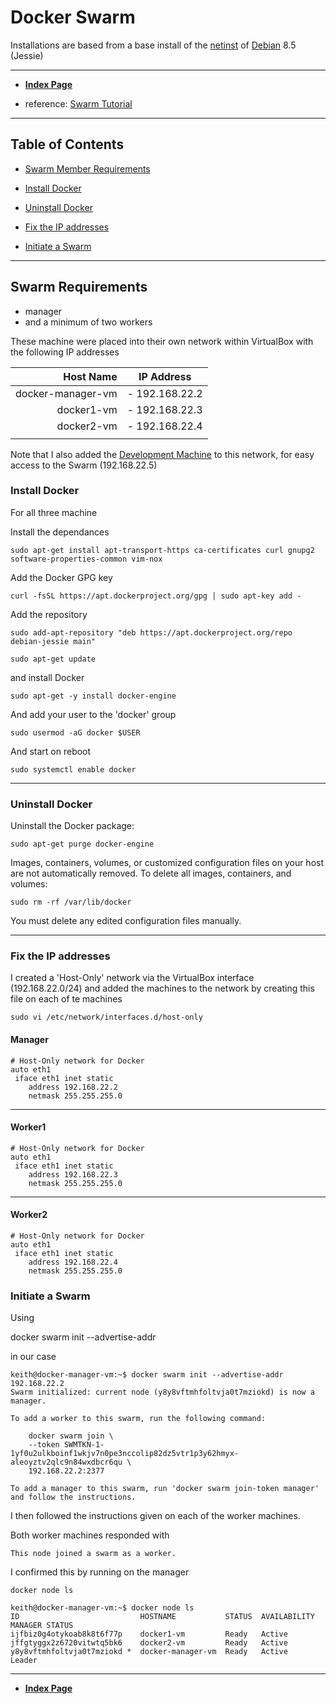 # Docker Swarm

Installations are based from a base install of the [netinst](https://www.debian.org/releases/stable/debian-installer/) of [Debian](https://www.debian.org/) 8.5 (Jessie)

----

* **[Index Page](README.md)**

* reference: [Swarm Tutorial](https://docs.docker.com/engine/swarm/swarm-tutorial/)


----

## Table of Contents

* [Swarm Member Requirements](#SwarmRequirements)
* [Install Docker](#InstallDocker)
* [Uninstall Docker](#UninstallDocker)

* [Fix the IP addresses](#FixtheIPaddresses)
* [Initiate a Swarm](#InitiateaSwarm)

----

## Swarm Requirements
* manager
* and a minimum of two workers

These machine were placed into their own network within VirtualBox with the following IP addresses


|  Host Name         |   IP Address   |
|-------------------:|----------------|
| docker-manager-vm  | - 192.168.22.2 |
| docker1-vm         | - 192.168.22.3 |
| docker2-vm         | - 192.168.22.4 |
|||

Note that I also added the [Development Machine](DevelopmentMachineInstall.md) to this network, for easy access to the Swarm (192.168.22.5)

### Install Docker

For all three machine

Install the dependances

  `sudo apt-get install apt-transport-https ca-certificates curl gnupg2 software-properties-common vim-nox`

Add the Docker GPG key

  `curl -fsSL https://apt.dockerproject.org/gpg | sudo apt-key add -`

Add the repository

  `sudo add-apt-repository "deb https://apt.dockerproject.org/repo debian-jessie main"`

  `sudo apt-get update`

and install Docker

  `sudo apt-get -y install docker-engine`


And add your user to the 'docker' group

  `sudo usermod -aG docker $USER`


And start on reboot

  `sudo systemctl enable docker`

----

### Uninstall Docker

Uninstall the Docker package:

  `sudo apt-get purge docker-engine`

Images, containers, volumes, or customized configuration files on your host are not automatically removed. To delete all images, containers, and volumes:

  `sudo rm -rf /var/lib/docker`

You must delete any edited configuration files manually.

----

### Fix the IP addresses

I created a 'Host-Only' network via the VirtualBox interface (192.168.22.0/24) and added the machines to the network by creating this file on each of te machines

  `sudo vi /etc/network/interfaces.d/host-only`

#### Manager


```
# Host-Only network for Docker
auto eth1
 iface eth1 inet static
    address 192.168.22.2
    netmask 255.255.255.0
```
----

#### Worker1

```
# Host-Only network for Docker
auto eth1
 iface eth1 inet static
    address 192.168.22.3
    netmask 255.255.255.0
```

----

#### Worker2


```
# Host-Only network for Docker
auto eth1
 iface eth1 inet static
    address 192.168.22.4
    netmask 255.255.255.0
```


### Initiate a Swarm
Using

docker swarm init --advertise-addr <MANAGER-IP>

in our case
```
keith@docker-manager-vm:~$ docker swarm init --advertise-addr 192.168.22.2
Swarm initialized: current node (y8y8vftmhfoltvja0t7mziokd) is now a manager.

To add a worker to this swarm, run the following command:

    docker swarm join \
    --token SWMTKN-1-1yf0u2ulkboinf1wkjv7n0pe3nccolip82dz5vtr1p3y62hmyx-aleoyztv2qlc9n84wxdbcr6qu \
    192.168.22.2:2377

To add a manager to this swarm, run 'docker swarm join-token manager' and follow the instructions.
```

I then followed the instructions given on each of the worker machines.

Both worker machines responded with

`This node joined a swarm as a worker.`

I confirmed this by running on the manager

`docker node ls`


```
keith@docker-manager-vm:~$ docker node ls
ID                           HOSTNAME           STATUS  AVAILABILITY  MANAGER STATUS
ijfbiz0g4otykoab8k8t6f77p    docker1-vm         Ready   Active
jffgtyggx2z6720vitwtq5bk6    docker2-vm         Ready   Active
y8y8vftmhfoltvja0t7mziokd *  docker-manager-vm  Ready   Active        Leader
```

----

* **[Index Page](README.md)**

